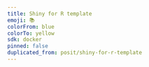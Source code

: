```yaml
---
title: Shiny for R template
emoji: 📚
colorFrom: blue
colorTo: yellow
sdk: docker
pinned: false
duplicated_from: posit/shiny-for-r-template
---
```

